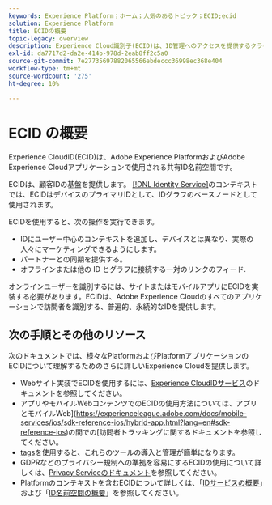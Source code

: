 ```yaml
---
keywords: Experience Platform；ホーム；人気のあるトピック；ECID;ecid
solution: Experience Platform
title: ECIDの概要
topic-legacy: overview
description: Experience Cloud識別子(ECID)は、ID管理へのアクセスを提供するクライアント側モジュールで、3つの主な機能を提供します。
exl-id: da7717d2-da2e-414b-978d-2eab8ff2c5a0
source-git-commit: 7e27735697882065566ebdeccc36998ec368e404
workflow-type: tm+mt
source-wordcount: '275'
ht-degree: 10%

---
```


# ECID の概要

Experience CloudID(ECID)は、Adobe Experience PlatformおよびAdobe Experience Cloudアプリケーションで使用される共有ID名前空間です。

ECIDは、顧客IDの基盤を提供します。 [[!DNL Identity Service]](./home.md)のコンテキストでは、ECIDはデバイスのプライマリIDとして、IDグラフのベースノードとして使用されます。

ECIDを使用すると、次の操作を実行できます。

* IDにユーザー中心のコンテキストを追加し、デバイスとは異なり、実際の人々にマーケティングできるようにします。
* パートナーとの同期を提供する。
* オフラインまたは他の ID とグラフに接続する一対のリンクのフィード.

オンラインユーザーを識別するには、サイトまたはモバイルアプリにECIDを実装する必要があります。ECIDは、Adobe Experience Cloudのすべてのアプリケーションで訪問者を識別する、普遍的、永続的なIDを提供します。

## 次の手順とその他のリソース

次のドキュメントでは、様々なPlatformおよびPlatformアプリケーションのECIDについて理解するためのさらに詳しいExperience Cloudを提供します。

* Webサイト実装でECIDを使用するには、[Experience CloudIDサービス](https://experienceleague.adobe.com/docs/id-service/using/home.html?lang=ja)のドキュメントを参照してください。
* アプリやモバイルWebコンテンツでのECIDの使用方法については、アプリとモバイルWeb](https://experienceleague.adobe.com/docs/mobile-services/ios/sdk-reference-ios/hybrid-app.html?lang=en#sdk-reference-ios)の間での[訪問者トラッキングに関するドキュメントを参照してください。
* [tags](../tags/home.md)を使用すると、これらのツールの導入と管理が簡単になります。
* GDPRなどのプライバシー規制への準拠を容易にするECIDの使用について詳しくは、[Privacy Serviceのドキュメント](../privacy-service/identity-data.md)を参照してください。
* Platformのコンテキストを含むECIDについて詳しくは、「[IDサービスの概要](./home.md)」および「[ID名前空間の概要](./namespaces.md)」を参照してください。